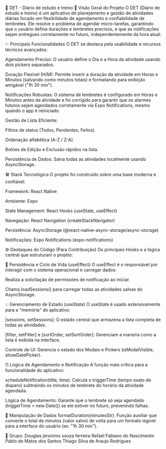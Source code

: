📅 DET - Diário de estudo e treino
📝 Visão Geral do Projeto
O DET (Diário de estudo e treino) é um aplicativo de planejamento e gestão de atividades diárias focado em flexibilidade de agendamento e confiabilidade de lembretes. Ele resolve o problema de agendar micro-tarefas, garantindo que o usuário defina durações e lembretes precisos, e que as notificações sejam entregues corretamente no futuro, independentemente da hora atual.

✨ Principais Funcionalidades
O DET se destaca pela usabilidade e recursos técnicos avançados:

Agendamento Preciso: O usuário define o Dia e a Hora da atividade usando dois pickers separados.

Duração Flexível (H/M): Permite inserir a duração da atividade em Horas e Minutos (salvando como minutos totais) e formatando para exibição amigável ("1h 30 min").

Notificações Robustas: O sistema de lembretes é configurado em Horas e Minutos antes da atividade e foi corrigido para garantir que os alarmes futuros sejam agendados corretamente via Expo Notifications, mesmo quando o app é reiniciado.

Gestão de Lista Eficiente:

Filtros de status (Todos, Pendentes, Feitos).

Ordenação alfabética (A-Z / Z-A).

Botões de Edição e Exclusão rápidos na lista.

Persistência de Dados: Salva todas as atividades localmente usando AsyncStorage.

🛠️ Stack Tecnológica
O projeto foi construído sobre uma base moderna e confiável:

Framework: React Native

Ambiente: Expo

State Management: React Hooks (useState, useEffect)

Navegação: React Navigation (createStackNavigator)

Persistência: AsyncStorage (@react-native-async-storage/async-storage)

Notificações: Expo Notifications (expo-notifications)

⚙️ Destaques do Código (Para Contribuição)
Os principais Hooks e a lógica central que estruturam o projeto:

💾 Persistência e Ciclo de Vida (useEffect)
O useEffect é o responsável por interagir com o sistema operacional e carregar dados:

Realiza a solicitação de permissões de notificação ao iniciar.

Chama loadSessions() para carregar todas as atividades salvas do AsyncStorage.

💡 Gerenciamento de Estado (useState)
O useState é usado extensivamente para a "memória" do aplicativo:

[sessions, setSessions]: O estado central que armazena a lista completa de todas as atividades.

[filter, setFilter] e [sortOrder, setSortOrder]: Gerenciam a maneira como a lista é exibida na interface.

Controle de UI: Gerencia o estado dos Modais e Pickers (isModalVisible, showDatePicker).

⏰ Lógica de Agendamento e Notificação
A função mais crítica para a funcionalidade do aplicativo:

scheduleNotification(title, time): Calcula o triggerTime (tempo exato de disparo) subtraindo os minutos de lembrete do horário da atividade agendada.

Lógica de Agendamento: Garante que o lembrete só seja agendado (triggerTime > new Date()) se ele estiver no futuro, prevenindo falhas.

🔢 Manipulação de Dados
formatDuration(minutesStr): Função auxiliar que converte o total de minutos (valor salvo) de volta para um formato legível para a interface do usuário (ex: "1h 30 min").

👥 Grupo:
Douglas jeronimo souza ferreira
Rafael Fabiano do Nascimento
Pablo de Matos dos Santos
Thiago Silva de Araujo Rodrigues







